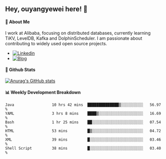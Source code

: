 ## Hey, ouyangyewei here! :wave:

#### :rocket: About Me
I work at Alibaba, focusing on distributed databases, currently learning TiKV, LevelDB, Kafka and DolphinScheduler. I am passionate about contributing to widely used open source projects.

- [![Linkedin](https://img.shields.io/badge/LinkedIn-ouyangyewei-blue)](https://www.linkedin.com/in/ouyangyewei/)
- [![Blog](https://img.shields.io/badge/Blog-yeweiouyang-orange)](https://blog.csdn.net/yeweiouyang)

#### :star2: Github Stats
[![Anurag's GitHub stats](https://github-readme-stats.vercel.app/api?username=ouyangyewei&show_icons=true&cache_seconds=3600&theme=tokyonight)](https://github.com/anuraghazra/github-readme-stats)

#### :bar_chart: Weekly Development Breakdown
<!--START_SECTION:waka-->

```text
Java                 10 hrs 42 mins  ██████████████▒░░░░░░░░░░   56.97 %
YAML                 3 hrs 8 mins    ████▒░░░░░░░░░░░░░░░░░░░░   16.69 %
Bash                 1 hr 25 mins    ██░░░░░░░░░░░░░░░░░░░░░░░   07.54 %
HTML                 53 mins         █▒░░░░░░░░░░░░░░░░░░░░░░░   04.72 %
XML                  39 mins         █░░░░░░░░░░░░░░░░░░░░░░░░   03.46 %
Shell Script         38 mins         █░░░░░░░░░░░░░░░░░░░░░░░░   03.40 %
```

<!--END_SECTION:waka-->

